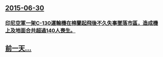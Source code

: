 ## [2015-06-30](/zh/news/2015/06/30/index.md)

### [印尼空軍一架C-130運輸機在棉蘭起飛後不久失事墜落市區，造成機上及地面合共超過140人喪生。 ](/zh/news/2015/06/30/印尼空軍一架C-130運輸機在棉蘭起飛後不久失事墜落市區-造成機上及地面合共超過140人喪生.md)
## [前一天...](/zh/news/2015/06/29/index.md)

